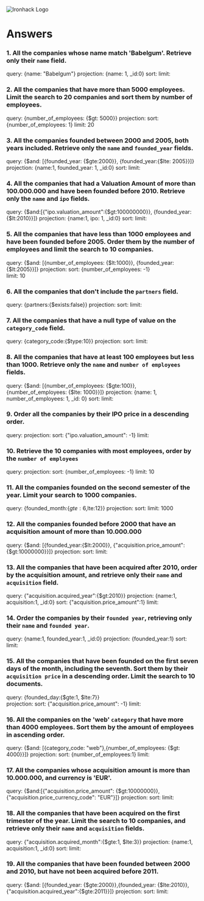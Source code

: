 ![Ironhack Logo](https://i.imgur.com/1QgrNNw.png)

# Answers

### 1. All the companies whose name match 'Babelgum'. Retrieve only their `name` field.

query: {name: "Babelgum"}
projection: {name: 1, _id:0}
sort:
limit: 

### 2. All the companies that have more than 5000 employees. Limit the search to 20 companies and sort them by **number of employees**.

query: {number_of_employees: {$gt: 5000}}
projection:
sort: {number_of_employees: 1}
limit: 20

### 3. All the companies founded between 2000 and 2005, both years included. Retrieve only the `name` and `founded_year` fields.

query: {$and: [{founded_year: {$gte:2000}}, {founded_year:{$lte: 2005}}]}
projection: {name:1, founded_year: 1, _id:0}
sort:
limit: 

### 4. All the companies that had a Valuation Amount of more than 100.000.000 and have been founded before 2010. Retrieve only the `name` and `ipo` fields.

query: {$and:[{"ipo.valuation_amount":{$gt:100000000}}, {founded_year:{$lt:2010}}]}
projection: {name:1, ipo: 1, _id:0}
sort:
limit: 

### 5. All the companies that have less than 1000 employees and have been founded before 2005. Order them by the number of employees and limit the search to 10 companies.

<!-- Ordered from highest to lowest number of employees -->
query: {$and: [{number_of_employees: {$lt:1000}}, {founded_year:{$lt:2005}}]}
projection:
sort: {number_of_employees: -1}   
limit: 10

### 6. All the companies that don't include the `partners` field.

<!-- No results?  -->
query: {partners:{$exists:false}}
projection:
sort:
limit: 

### 7. All the companies that have a null type of value on the `category_code` field.

<!-- Note*: Check table for types  -->
query: {category_code:{$type:10}}
projection:
sort:
limit: 

### 8. All the companies that have at least 100 employees but less than 1000. Retrieve only the `name` and `number of employees` fields.

query: {$and: [{number_of_employees: {$gte:100}}, {number_of_employees: {$lte: 1000}}]}
projection:  {name: 1, number_of_employees: 1, _id: 0}
sort:
limit: 

### 9. Order all the companies by their IPO price in a descending order.

query:
projection:
sort: {"ipo.valuation_amount": -1}
limit: 

### 10. Retrieve the 10 companies with most employees, order by the `number of employees`

query: 
projection:
sort: {number_of_employees: -1} 
limit: 10

### 11. All the companies founded on the second semester of the year. Limit your search to 1000 companies.

query: {founded_month:{$gte:6,$lte:12}}
projection:
sort:
limit: 1000

### 12. All the companies founded before 2000 that have an acquisition amount of more than 10.000.000

query: {$and: [{founded_year:{$lt:2000}}, {"acquisition.price_amount":{$gt:10000000}}]}
projection: 
sort:
limit: 

### 13. All the companies that have been acquired after 2010, order by the acquisition amount, and retrieve only their `name` and `acquisition` field.

query: {"acquisition.acquired_year":{$gt:2010}}
projection: {name:1, acquisition:1, _id:0}
sort: {"acquisition.price_amount":1}
limit: 

### 14. Order the companies by their `founded year`, retrieving only their `name` and `founded year`.

query: {name:1, founded_year:1, _id:0}
projection: {founded_year:1}
sort:
limit: 

### 15. All the companies that have been founded on the first seven days of the month, including the seventh. Sort them by their `acquisition price` in a descending order. Limit the search to 10 documents.

query: {founded_day:{$gte:1, $lte:7}}  
projection:
sort: {"acquisition.price_amount": -1} 
limit: 

### 16. All the companies on the 'web' `category` that have more than 4000 employees. Sort them by the amount of employees in ascending order.

query: {$and: [{category_code: "web"},{number_of_employees: {$gt: 4000}}]}
projection:
sort: {number_of_employees:1}
limit: 

### 17. All the companies whose acquisition amount is more than 10.000.000, and currency is 'EUR'.

query: {$and:[{"acquisition.price_amount": {$gt:10000000}}, {"acquisition.price_currency_code": "EUR"}]}
projection:
sort:
limit: 

### 18. All the companies that have been acquired on the first trimester of the year. Limit the search to 10 companies, and retrieve only their `name` and `acquisition` fields.

query: {"acquisition.acquired_month":{$gte:1, $lte:3}}
projection: {name:1, acquisition:1, _id:0}
sort:
limit: 

### 19. All the companies that have been founded between 2000 and 2010, but have not been acquired before 2011.

query: {$and: [{founded_year: {$gte:2000}},{founded_year: {$lte:2010}},{"acquisition.acquired_year":{$gte:2011}}]}
projection:
sort:
limit: 
